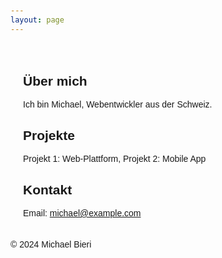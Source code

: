 ```yaml
---
layout: page
---
```


<!DOCTYPE html>
<html lang="de">
<head>
  <meta charset="UTF-8">
  <meta name="viewport" content="width=device-width, initial-scale=1.0">
  <title>Beispiel Seite</title>
  <style>
    body { font-family: Arial, sans-serif; margin: 0; padding: 20px; }
    main { padding: 20px; }
  </style>
</head>
<body>

  <main>
    <h2 id="about">Über mich</h2>
    <p>Ich bin Michael, Webentwickler aus der Schweiz.</p>
    <h2 id="projects">Projekte</h2>
    <p>Projekt 1: Web-Plattform, Projekt 2: Mobile App</p>
    <h2 id="contact">Kontakt</h2>
    <p>Email: <a href="mailto:michael@example.com">michael@example.com</a></p>
  </main>

  <footer>&copy; 2024 Michael Bieri</footer>

</body>
</html>
